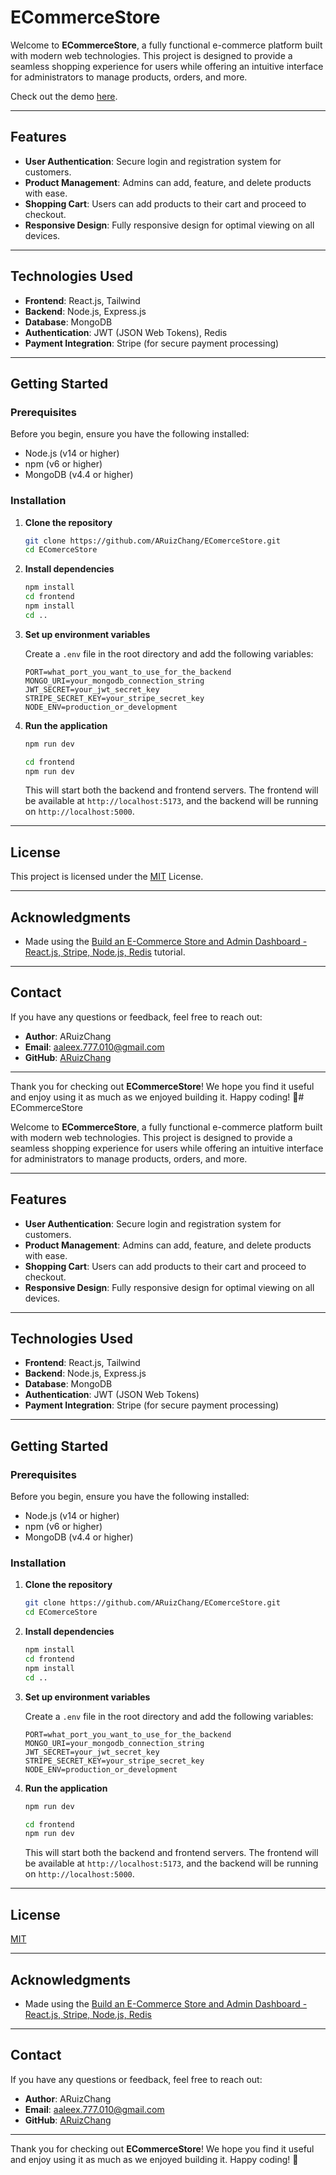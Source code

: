 # ECommerceStore

Welcome to **ECommerceStore**, a fully functional e-commerce platform built with modern web technologies. This project is designed to provide a seamless shopping experience for users while offering an intuitive interface for administrators to manage products, orders, and more.

Check out the demo [here](https://ecomercestore.onrender.com/).

---

## Features

- **User Authentication**: Secure login and registration system for customers.
- **Product Management**: Admins can add, feature, and delete products with ease.
- **Shopping Cart**: Users can add products to their cart and proceed to checkout.
- **Responsive Design**: Fully responsive design for optimal viewing on all devices.

---

## Technologies Used

- **Frontend**: React.js, Tailwind
- **Backend**: Node.js, Express.js
- **Database**: MongoDB
- **Authentication**: JWT (JSON Web Tokens), Redis
- **Payment Integration**: Stripe (for secure payment processing)

---

## Getting Started

### Prerequisites

Before you begin, ensure you have the following installed:

- Node.js (v14 or higher)
- npm (v6 or higher)
- MongoDB (v4.4 or higher)

### Installation

1. **Clone the repository**

   ```bash
   git clone https://github.com/ARuizChang/EComerceStore.git
   cd EComerceStore
   ```

2. **Install dependencies**

   ```bash
   npm install
   cd frontend
   npm install
   cd ..
   ```

3. **Set up environment variables**

   Create a `.env` file in the root directory and add the following variables:

   ```env
   PORT=what_port_you_want_to_use_for_the_backend
   MONGO_URI=your_mongodb_connection_string
   JWT_SECRET=your_jwt_secret_key
   STRIPE_SECRET_KEY=your_stripe_secret_key
   NODE_ENV=production_or_development
   ```

4. **Run the application**

   ```bash
   npm run dev
   ```
   ```bash
   cd frontend
   npm run dev
   ```

   This will start both the backend and frontend servers. The frontend will be available at `http://localhost:5173`, and the backend will be running on `http://localhost:5000`.

---

## License

This project is licensed under the [MIT](https://choosealicense.com/licenses/mit/) License.

---

## Acknowledgments

- Made using the [Build an E-Commerce Store and Admin Dashboard - React.js, Stripe, Node.js, Redis](https://youtu.be/sX57TLIPNx8?si=JmmIlHWB0ZAoaWAW) tutorial.

---

## Contact

If you have any questions or feedback, feel free to reach out:

- **Author**: ARuizChang
- **Email**: aaleex.777.010@gmail.com
- **GitHub**: [ARuizChang](https://github.com/ARuizChang)

---

Thank you for checking out **ECommerceStore**! We hope you find it useful and enjoy using it as much as we enjoyed building it. Happy coding! 🚀# ECommerceStore

Welcome to **ECommerceStore**, a fully functional e-commerce platform built with modern web technologies. This project is designed to provide a seamless shopping experience for users while offering an intuitive interface for administrators to manage products, orders, and more.

---

## Features

- **User Authentication**: Secure login and registration system for customers.
- **Product Management**: Admins can add, feature, and delete products with ease.
- **Shopping Cart**: Users can add products to their cart and proceed to checkout.
- **Responsive Design**: Fully responsive design for optimal viewing on all devices.

---

## Technologies Used

- **Frontend**: React.js, Tailwind
- **Backend**: Node.js, Express.js
- **Database**: MongoDB
- **Authentication**: JWT (JSON Web Tokens)
- **Payment Integration**: Stripe (for secure payment processing)

---

## Getting Started

### Prerequisites

Before you begin, ensure you have the following installed:

- Node.js (v14 or higher)
- npm (v6 or higher)
- MongoDB (v4.4 or higher)

### Installation

1. **Clone the repository**

   ```bash
   git clone https://github.com/ARuizChang/EComerceStore.git
   cd EComerceStore
   ```

2. **Install dependencies**

   ```bash
   npm install
   cd frontend
   npm install
   cd ..
   ```

3. **Set up environment variables**

   Create a `.env` file in the root directory and add the following variables:

   ```env
   PORT=what_port_you_want_to_use_for_the_backend
   MONGO_URI=your_mongodb_connection_string
   JWT_SECRET=your_jwt_secret_key
   STRIPE_SECRET_KEY=your_stripe_secret_key
   NODE_ENV=production_or_development
   ```

4. **Run the application**


   ```bash
   npm run dev
   ```
   ```bash
   cd frontend
   npm run dev
   ```

   This will start both the backend and frontend servers. The frontend will be available at `http://localhost:5173`, and the backend will be running on `http://localhost:5000`.

---

## License

[MIT](https://choosealicense.com/licenses/mit/)

---

## Acknowledgments

- Made using the [Build an E-Commerce Store and Admin Dashboard - React.js, Stripe, Node.js, Redis](https://youtu.be/sX57TLIPNx8?si=JmmIlHWB0ZAoaWAW)

---

## Contact

If you have any questions or feedback, feel free to reach out:

- **Author**: ARuizChang
- **Email**: aaleex.777.010@gmail.com
- **GitHub**: [ARuizChang](https://github.com/ARuizChang)

---

Thank you for checking out **ECommerceStore**! We hope you find it useful and enjoy using it as much as we enjoyed building it. Happy coding! 🚀
